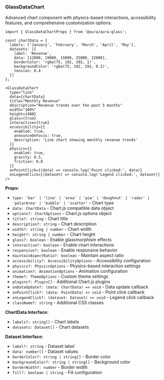 ### GlassDataChart

Advanced chart component with physics-based interactions, accessibility features, and comprehensive customization options.

```tsx
import { GlassDataChartProps } from '@aura/aura-glass';

const chartData = {
  labels: ['January', 'February', 'March', 'April', 'May'],
  datasets: [{
    label: 'Revenue',
    data: [12000, 19000, 15000, 25000, 22000],
    borderColor: 'rgba(75, 192, 192, 1)',
    backgroundColor: 'rgba(75, 192, 192, 0.2)',
    tension: 0.4
  }]
};

<GlassDataChart
  type="line"
  data={chartData}
  title="Monthly Revenue"
  description="Revenue trends over the past 5 months"
  width="100%"
  height={400}
  glass={true}
  interactive={true}
  accessibility={{
    enabled: true,
    announceOnFocus: true,
    description: 'Line chart showing monthly revenue trends'
  }}
  physics={{
    enabled: true,
    gravity: 0.5,
    friction: 0.8
  }}
  onPointClick={(data) => console.log('Point clicked:', data)}
  onLegendClick={(dataset) => console.log('Legend clicked:', dataset)}
/>
```

**Props:**
- `type: 'bar' | 'line' | 'area' | 'pie' | 'doughnut' | 'radar' | 'polarArea' | 'bubble' | 'scatter'` - Chart type
- `data: ChartData` - Chart.js compatible data object
- `options?: ChartOptions` - Chart.js options object
- `title?: string` - Chart title
- `description?: string` - Chart description
- `width?: string | number` - Chart width
- `height?: string | number` - Chart height
- `glass?: boolean` - Enable glassmorphism effects
- `interactive?: boolean` - Enable chart interactions
- `responsive?: boolean` - Enable responsive behavior
- `maintainAspectRatio?: boolean` - Maintain aspect ratio
- `accessibility?: AccessibilityOptions` - Accessibility configuration
- `physics?: PhysicsOptions` - Physics-based interaction settings
- `animation?: AnimationOptions` - Animation configuration
- `theme?: ThemeOptions` - Custom theme settings
- `plugins?: Plugin[]` - Additional Chart.js plugins
- `onDataUpdate?: (data: ChartData) => void` - Data update callback
- `onPointClick?: (data: PointData) => void` - Point click callback
- `onLegendClick?: (dataset: Dataset) => void` - Legend click callback
- `className?: string` - Additional CSS classes

**ChartData Interface:**
- `labels?: string[]` - Chart labels
- `datasets: Dataset[]` - Chart datasets

**Dataset Interface:**
- `label?: string` - Dataset label
- `data: number[]` - Dataset values
- `borderColor?: string | string[]` - Border color
- `backgroundColor?: string | string[]` - Background color
- `borderWidth?: number` - Border width
- `fill?: boolean | string` - Fill configuration
